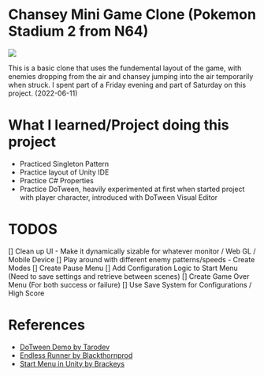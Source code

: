 # Chansey Mini Game Clone (Pokemon Stadium 2 from N64)

![](https://www.serebii.net/stadium2/chansey.jpg)

This is a basic clone that uses the fundemental layout of the game, with enemies dropping from the air and chansey jumping into the air temporarily when struck. I spent part of a Friday evening and part of Saturday on this project. (2022-06-11)

# What I learned/Project doing this project
* Practiced Singleton Pattern
* Practice layout of Unity IDE
* Practice C# Properties
* Practice DoTween, heavily experimented at first when started project with player character, introduced with DoTween Visual Editor

# TODOS
[] Clean up UI - Make it dynamically sizable for whatever monitor / Web GL / Mobile Device
[] Play around with different enemy patterns/speeds - Create Modes
[] Create Pause Menu
[] Add Configuration Logic to Start Menu (Need to save settings and retrieve between scenes)
[] Create Game Over Menu (For both success or failure)
[] Use Save System for Configurations / High Score

# References
* [DoTween Demo by Tarodev](https://www.youtube.com/watch?v=Y8cv-rF5j6c)
* [Endless Runner by Blackthornprod](https://www.youtube.com/watch?v=FVCW5189ev)
* [Start Menu in Unity by Brackeys](https://www.youtube.com/watch?v=zc8ac_qUXQY&ab_channel=Brackeys)